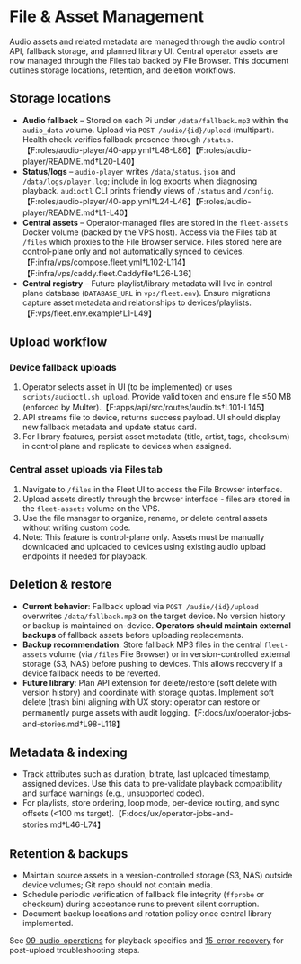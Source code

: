 # File & Asset Management

Audio assets and related metadata are managed through the audio control API, fallback storage, and planned library UI. Central operator assets are now managed through the Files tab backed by File Browser. This document outlines storage locations, retention, and deletion workflows.

## Storage locations

- **Audio fallback** – Stored on each Pi under `/data/fallback.mp3` within the `audio_data` volume. Upload via `POST /audio/{id}/upload` (multipart). Health check verifies fallback presence through `/status`.【F:roles/audio-player/40-app.yml†L48-L86】【F:roles/audio-player/README.md†L20-L40】
- **Status/logs** – `audio-player` writes `/data/status.json` and `/data/logs/player.log`; include in log exports when diagnosing playback. `audioctl` CLI prints friendly views of `/status` and `/config`.【F:roles/audio-player/40-app.yml†L24-L46】【F:roles/audio-player/README.md†L1-L40】
- **Central assets** – Operator-managed files are stored in the `fleet-assets` Docker volume (backed by the VPS host). Access via the Files tab at `/files` which proxies to the File Browser service. Files stored here are control-plane only and not automatically synced to devices.【F:infra/vps/compose.fleet.yml†L102-L114】【F:infra/vps/caddy.fleet.Caddyfile†L26-L36】
- **Central registry** – Future playlist/library metadata will live in control plane database (`DATABASE_URL` in `vps/fleet.env`). Ensure migrations capture asset metadata and relationships to devices/playlists.【F:vps/fleet.env.example†L1-L49】

## Upload workflow

### Device fallback uploads
1. Operator selects asset in UI (to be implemented) or uses `scripts/audioctl.sh upload`. Provide valid token and ensure file ≤50 MB (enforced by Multer).【F:apps/api/src/routes/audio.ts†L101-L145】
2. API streams file to device, returns success payload. UI should display new fallback metadata and update status card.
3. For library features, persist asset metadata (title, artist, tags, checksum) in control plane and replicate to devices when assigned.

### Central asset uploads via Files tab
1. Navigate to `/files` in the Fleet UI to access the File Browser interface.
2. Upload assets directly through the browser interface - files are stored in the `fleet-assets` volume on the VPS.
3. Use the file manager to organize, rename, or delete central assets without writing custom code.
4. Note: This feature is control-plane only. Assets must be manually downloaded and uploaded to devices using existing audio upload endpoints if needed for playback.

## Deletion & restore

- **Current behavior**: Fallback upload via `POST /audio/{id}/upload` overwrites `/data/fallback.mp3` on the target device. No version history or backup is maintained on-device. **Operators should maintain external backups** of fallback assets before uploading replacements.
- **Backup recommendation**: Store fallback MP3 files in the central `fleet-assets` volume (via `/files` File Browser) or in version-controlled external storage (S3, NAS) before pushing to devices. This allows recovery if a device fallback needs to be reverted.
- **Future library**: Plan API extension for delete/restore (soft delete with version history) and coordinate with storage quotas. Implement soft delete (trash bin) aligning with UX story: operator can restore or permanently purge assets with audit logging.【F:docs/ux/operator-jobs-and-stories.md†L98-L118】

## Metadata & indexing

- Track attributes such as duration, bitrate, last uploaded timestamp, assigned devices. Use this data to pre-validate playback compatibility and surface warnings (e.g., unsupported codec).
- For playlists, store ordering, loop mode, per-device routing, and sync offsets (<100 ms target).【F:docs/ux/operator-jobs-and-stories.md†L46-L74】

## Retention & backups

- Maintain source assets in a version-controlled storage (S3, NAS) outside device volumes; Git repo should not contain media.
- Schedule periodic verification of fallback file integrity (`ffprobe` or checksum) during acceptance runs to prevent silent corruption.
- Document backup locations and rotation policy once central library implemented.

See [09-audio-operations](./09-audio-operations.md) for playback specifics and [15-error-recovery](./15-error-recovery.md) for post-upload troubleshooting steps.
